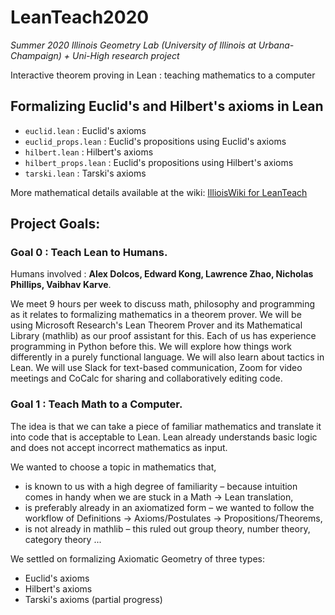 # LeanTeach2020 #
*Summer 2020 Illinois Geometry Lab (University of Illinois at Urbana-Champaign) + Uni-High research project*

Interactive theorem proving in Lean : teaching mathematics to a computer

## Formalizing Euclid's and Hilbert's axioms in Lean ##
- `euclid.lean` : Euclid's axioms
- `euclid_props.lean` : Euclid's propositions using Euclid's axioms
- `hilbert.lean` : Hilbert's axioms
- `hilbert_props.lean` : Euclid's propositions using Hilbert's axioms
- `tarski.lean` : Tarski's axioms

More mathematical details available at the wiki:
[IllioisWiki for LeanTeach](https://wiki.illinois.edu/wiki/display/LT2020) 


## Project Goals: ##

### Goal 0 : Teach Lean to Humans. ###
Humans involved : **Alex Dolcos, Edward Kong, Lawrence Zhao, Nicholas
Phillips, Vaibhav Karve**.

We meet 9 hours per week to discuss math, philosophy and programming
as it relates to formalizing mathematics in a theorem prover. We will
be using Microsoft Research's Lean Theorem Prover and its Mathematical
Library (mathlib) as our proof assistant for this. Each of us has
experience programming in Python before this. We will explore how
things work differently in a purely functional language. We will also
learn about tactics in Lean. We will use Slack for text-based
communication, Zoom for video meetings and CoCalc for sharing and
collaboratively editing code.


### Goal 1 : Teach Math to a Computer. ###

The idea is that we can take a piece of familiar mathematics and
translate it into code that is acceptable to Lean. Lean already
understands basic logic and does not accept incorrect mathematics as
input.

We wanted to choose a topic in mathematics that,

- is known to us with a high degree of familiarity – because intuition
  comes in handy when we are stuck in a Math → Lean translation,
- is preferably already in an axiomatized form – we wanted to follow
  the workflow of Definitions → Axioms/Postulates →
  Propositions/Theorems,
- is not already in mathlib – this ruled out group theory, number
  theory, category theory ...

We settled on formalizing Axiomatic Geometry of three types:

- Euclid's axioms
- Hilbert's axioms
- Tarski's axioms (partial progress)
